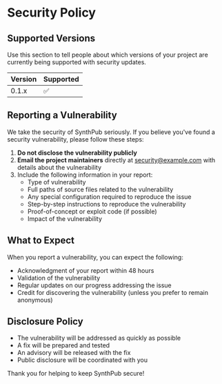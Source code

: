 # Security Policy

## Supported Versions

Use this section to tell people about which versions of your project are currently being supported with security updates.

| Version | Supported          |
| ------- | ------------------ |
| 0.1.x   | :white_check_mark: |

## Reporting a Vulnerability

We take the security of SynthPub seriously. If you believe you've found a security vulnerability, please follow these steps:

1. **Do not disclose the vulnerability publicly**
2. **Email the project maintainers** directly at [security@example.com](mailto:security@example.com) with details about the vulnerability
3. Include the following information in your report:
   - Type of vulnerability
   - Full paths of source files related to the vulnerability
   - Any special configuration required to reproduce the issue
   - Step-by-step instructions to reproduce the vulnerability
   - Proof-of-concept or exploit code (if possible)
   - Impact of the vulnerability

## What to Expect

When you report a vulnerability, you can expect the following:

- Acknowledgment of your report within 48 hours
- Validation of the vulnerability
- Regular updates on our progress addressing the issue
- Credit for discovering the vulnerability (unless you prefer to remain anonymous)

## Disclosure Policy

- The vulnerability will be addressed as quickly as possible
- A fix will be prepared and tested
- An advisory will be released with the fix
- Public disclosure will be coordinated with you

Thank you for helping to keep SynthPub secure! 